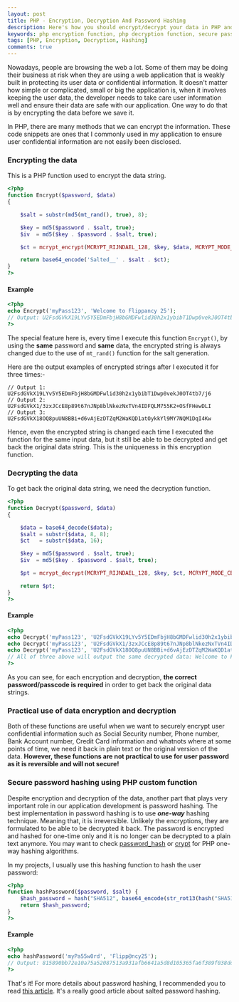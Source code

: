 ```yaml
---
layout: post
title: PHP - Encryption, Decryption And Password Hashing
description: Here's how you should encrypt/decrypt your data in PHP and implement secure password hashing using PHP custom function.
keywords: php encryption function, php decryption function, secure password hashing using php
tags: [PHP, Encryption, Decryption, Hashing]
comments: true
---
```


Nowadays, people are browsing the web a lot. Some of them may be doing their business at risk when they are using a web application that is weakly built in protecting its user data or confidential information. It doesn't matter how simple or complicated, small or big the application is, when it involves keeping the user data, the developer needs to take care user information well and ensure their data are safe with our application. One way to do that is by encrypting the data before we save it.

In PHP, there are many methods that we can encrypt the information. These code snippets are ones that I commonly used in my application to ensure user confidential information are not easily been disclosed.

### Encrypting the data

This is a PHP function used to encrypt the data string.

```php
<?php
function Encrypt($password, $data)
{

    $salt = substr(md5(mt_rand(), true), 8);

    $key = md5($password . $salt, true);
    $iv  = md5($key . $password . $salt, true);

    $ct = mcrypt_encrypt(MCRYPT_RIJNDAEL_128, $key, $data, MCRYPT_MODE_CBC, $iv);

    return base64_encode('Salted__' . $salt . $ct);
}
?>
```

#### Example

```php
<?php
echo Encrypt('myPass123', 'Welcome to Flippancy 25');
// Output: U2FsdGVkX19LYv5Y5EDmFbjH8bGMDFwlid30h2x1ybibT1Dwp0vekJ0OT4tb7/j6
?>
```

The special feature here is, every time I execute this function `Encrypt()`, by using the **same** password and **same** data, the encrypted string is always changed due to the use of `mt_rand()` function for the salt generation.

Here are the output examples of encrypted strings after I executed it for three times:-

```
// Output 1: U2FsdGVkX19LYv5Y5EDmFbjH8bGMDFwlid30h2x1ybibT1Dwp0vekJ0OT4tb7/j6
// Output 2: U2FsdGVkX1/3zxJCcE8p89t67nJNp8blNkezNxTVn4IDFQLM755K2+OSfFHewDLI
// Output 3: U2FsdGVkX18OQ8puUN8BBi+d6vAjEzDTZqM2WaKQD1atOykkYl9MY7NQM1DqI4Kw
```

Hence, even the encrypted string is changed each time I executed the function for the same input data, but it still be able to be decrypted and get back the original data string. This is the uniqueness in this encryption function.

### Decrypting the data

To get back the original data string, we need the decryption function.

```php
<?php
function Decrypt($password, $data)
{

    $data = base64_decode($data);
    $salt = substr($data, 8, 8);
    $ct   = substr($data, 16);

    $key = md5($password . $salt, true);
    $iv  = md5($key . $password . $salt, true);

    $pt = mcrypt_decrypt(MCRYPT_RIJNDAEL_128, $key, $ct, MCRYPT_MODE_CBC, $iv);

    return $pt;
}
?>
```

#### Example

```php
<?php
echo Decrypt('myPass123', 'U2FsdGVkX19LYv5Y5EDmFbjH8bGMDFwlid30h2x1ybibT1Dwp0vekJ0OT4tb7/j6');
echo Decrypt('myPass123', 'U2FsdGVkX1/3zxJCcE8p89t67nJNp8blNkezNxTVn4IDFQLM755K2+OSfFHewDLI');
echo Decrypt('myPass123', 'U2FsdGVkX18OQ8puUN8BBi+d6vAjEzDTZqM2WaKQD1atOykkYl9MY7NQM1DqI4Kw');
// All of three above will output the same decrypted data: Welcome to Flippancy 25
?>
```

As you can see, for each encryption and decryption, **the correct password/passcode is required** in order to get back the original data strings.

### Practical use of data encryption and decryption

Both of these functions are useful when we want to securely encrypt user confidential information such as Social Security number, Phone number, Bank Account number, Credit Card information and whatnots where at some points of time, we need it back in plain text or the original version of the data. **However, these functions are not practical to use for user password as it is reversible and will not secure!**

### Secure password hashing using PHP custom function

Despite encryption and decryption of the data, another part that plays very important role in our application development is password hashing. The best implementation in password hashing is to use **_one-way_** hashing technique. Meaning that, it is irreversible. Unlikely the encryptions, they are formulated to be able to be decrypted it back. The password is encrypted and hashed for one-time only and it is no longer can be decrypted to a plain text anymore. You may want to check [password_hash](http://php.net/manual/en/function.password-hash.php) or [crypt](http://php.net/manual/en/function.crypt.php) for PHP one-way hashing algorithms.

In my projects, I usually use this hashing function to hash the user password:

```php
<?php
function hashPassword($password, $salt) {
    $hash_password = hash("SHA512", base64_encode(str_rot13(hash("SHA512", str_rot13($salt . $password)))));
    return $hash_password;
}
?>
```

#### Example

```php
<?php
echo hashPassword('myPa55w0rd', 'Flipp@ncy25');
// Output: 815890bb72e10a75a52087513a931afb6641a5d8d105365fa6f389f038dd81b45290a44cf94bb61e7741e073c6f4d59a16e9896bd197cc320f84f3a4d27cfb50
?>
```

That's it! For more details about password hashing, I recommended you to read [this article](https://crackstation.net/hashing-security.htm). It's a really good article about salted password hashing.
